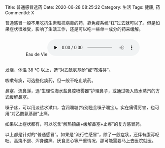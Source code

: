 Title: 普通感冒选药
Date: 2020-06-28 08:25:22
Category: 生活
Tags: 健康, 药
CommentId: X


普通感冒一般不用吃抗生素和抗病毒的药，靠免疫系统“扛”过去就可以了。但是如果症状很难受，影响了生活工作，还是可以吃一些单一成分的药来缓解。


<!-- PELICAN_END_SUMMARY -->


<div class="container-audio" style="text-align:center;margin-top:1.5rem;margin-bottom:2rem;"><span class="music">Eau de Vie</span><audio controls preload="none"><source src="http://music.163.com/song/media/outer/url?id=530340"/>~这里是一首好听的曲子，但你的浏览器不支持 audio 标签，很遗憾你听不到它~</audio></div>


发烧，体温 38 ℃ 以上，选“对乙酰氨基酚”或“布洛芬”。

咳嗽有痰，可选些化痰药，但一般不吃止咳药。

鼻塞、流鼻涕，选“生理性海水盐鼻腔喷雾器”护理鼻子，或通过吸入热水蒸汽的方式缓解鼻塞。

嗓子疼，可以用淡盐水漱口，含润喉糖(特别是金嗓子喉宝)。实在痛得厉害，也可用“对乙酰氨基酚”止痛。

如果以上症状都有，可以吃含“解热镇痛+缓解鼻塞+止疼”的复方感冒药。


以上都是针对的“普通感冒”。如果是“流行性感冒”，除了一般症状，还伴有腹泻呕吐、高烧不退、浑身酸痛、厌食恶心等严重情况，那可能需要马上去医院就医。


